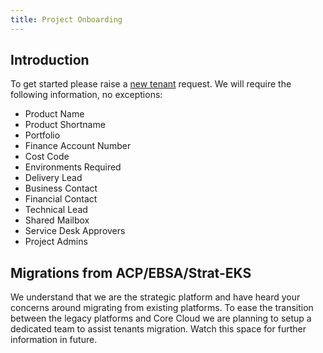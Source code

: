 ```yaml
---
title: Project Onboarding
---
```


## Introduction
To get started please raise a [new tenant]() request. We will require the following information, no exceptions:

- Product Name
- Product Shortname
- Portfolio
- Finance Account Number
- Cost Code
- Environments Required
- Delivery Lead
- Business Contact
- Financial Contact
- Technical Lead
- Shared Mailbox
- Service Desk Approvers
- Project Admins

## Migrations from ACP/EBSA/Strat-EKS
We understand that we are the strategic platform and have heard your concerns around migrating from existing platforms. To ease the transition between the legacy platforms and Core Cloud we are planning to setup a dedicated team to assist tenants migration. Watch this space for further information in future.